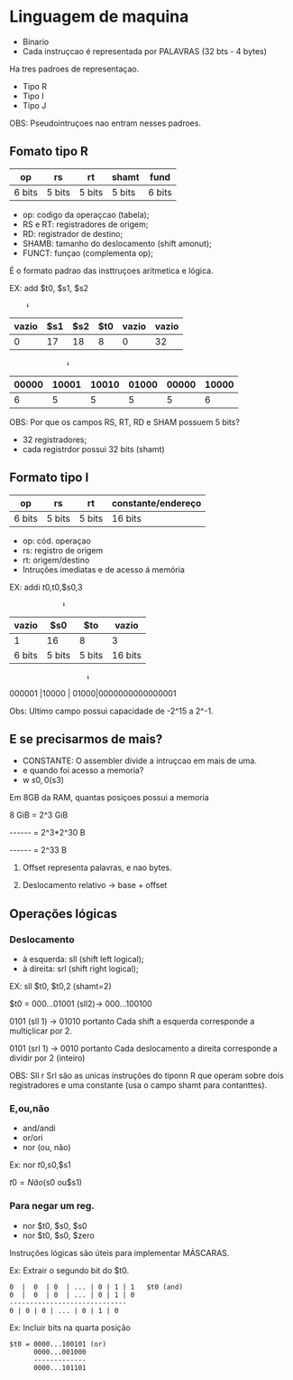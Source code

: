 # Linguagem de maquina

* Binario
* Cada instruçcao é representada por PALAVRAS (32 bts - 4 bytes)

Ha tres padroes de representaçao.

* Tipo R
* Tipo I
* Tipo J

OBS: Pseudointruçoes nao entram nesses padroes.

## Fomato tipo R


 op      | rs          |rt           |shamt             |fund          
---------|-------------|-------------|----------------- |----------------
6 bits   |5 bits    | 5 bits|5 bits| 6 bits

* op: codigo da operaçcao (tabela);
* RS e RT: registradores de origem;
* RD: registrador de destino;
* SHAMB: tamanho do deslocamento (shift  amonut);
* FUNCT: funçao (complementa op);

É o formato padrao das insttruçoes aritmetica e lógica.

EX: add $t0, $s1, $s2

        ↓

 vazio      | $s1         |    $s2       |$t0           |vazio          |vazio
---------|-------------|-------------|----------------- |----------------|---------
0   |17    | 18|8| 0| 32

                  ↓

00000   |10001    | 10010|01000| 00000| 10000
---------|-------------|-------------|----------------- |----------------|---------
6|5|5|5|5|6

OBS: Por que os campos RS, RT, RD e SHAM possuem 5 bits?

* 32 registradores;
* cada registrdor possui 32 bits (shamt)

## Formato tipo I

 op      | rs          |rt           |constante/endereço                   
---------|-------------|-------------|-----------------
6 bits   |5 bits    | 5 bits|16 bits

* op: cód. operaçao
* rs: registro de origem
* rt: origem/destino
* Intruções imediatas e de acesso á memória

EX: addi $t0,$t0,$s0,3

                 ↓

 vazio      | $s0        |    $to       |vazio          
---------|-------------|-------------|----------------- 
1   |16    | 8|3 
6 bits|5 bits|5 bits|16 bits

                       ↓

000001 |10000    | 01000|0000000000000001

Obs: Ultimo campo possui capacidade de -2^15 a 2^-1.

## E se precisarmos de mais?

* CONSTANTE: O assembler divide a intruçcao em mais de uma.
* e quando foi acesso a memoria?
* w $s0,0($s3)

Em 8GB da RAM, quantas posiçoes possui a memoria

8 GiB = 2^3 GiB

------ = 2^3*2^30 B

------ = 2^33 B

1) Offset representa palavras, e nao bytes.

2) Deslocamento relativo -> base + offset

##  Operações lógicas

### Deslocamento

* à esquerda: sll (shift left logical);
* à direita: srl (shift right logical);

EX: sll $t0, $t0,2 (shamt=2)

$t0 = 000...01001 (sll2)-> 000...100100

0101 (sll 1) -> 01010 portanto Cada shift a esquerda corresponde a multiçlicar por 2.

0101 (srl 1) -> 0010 portanto Cada deslocamento a direita corresponde a dividir por 2 (inteiro)

OBS: Sll r Srl são as unicas instruções do tiponn R que operam sobre dois registradores  e uma constante (usa o campo shamt para contanttes).

### E,ou,não

* and/andi
* or/ori
* nor (ou, não)

Ex: nor $t0,$s0,$s1

$t0 = Não ($s0 ou$s1)

### Para negar um reg.

* nor $t0, $s0, $s0
* nor $t0, $s0, $zero

Instruções lógicas são úteis para implementar MÁSCARAS.

Ex: Extrair o segundo bit  do $t0.

    0  |  0  | 0  | ... | 0 | 1 | 1   $t0 (and)
    0  |  0  | 0  | ... | 0 | 1 | 0
    -----------------------------
    0 | 0 | 0 | ... | 0 | 1 | 0

Ex: Incluir bits na quarta posição

    $t0 = 0000...100101 (or)
          0000...001000
          -------------
          0000...101101
